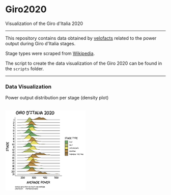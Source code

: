# Giro2020
Visualization of the Giro d'Italia 2020

---

This repository contains data obtained by [velofacts](https://twitter.com/velofacts) related to the power output during Giro d'Italia stages.

Stage types were scraped from [Wikipedia](https://en.wikipedia.org/wiki/2020_Giro_d'Italia).

The script to create the data visualization of the Giro 2020 can be found in the `scripts` folder. 

---

### Data Visualization

Power output distribution per stage (density plot)

<br>

<img src="results/Giro2020.png" width="50%">